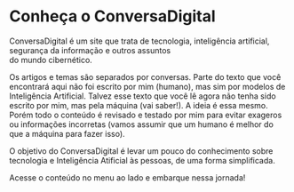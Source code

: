 # Conheça o ConversaDigital

ConversaDigital é um site que trata de tecnologia, inteligência artificial, segurança da informação e outros assuntos  
do mundo cibernético. 

Os artigos e temas são separados por conversas. Parte do texto que você encontrará aqui não foi escrito por mim (humano), mas sim por modelos de Inteligência Artificial. Talvez esse texto que você lê agora não tenha sido escrito por mim, mas pela máquina (vai saber!). A ideia é essa mesmo. Porém todo o conteúdo é revisado e testado por mim para evitar exageros ou informações incorretas (vamos assumir que um humano é melhor do que a máquina para fazer isso).

O objetivo do ConversaDigital é levar um pouco do conhecimento sobre tecnologia e Inteligência Atificial às pessoas, de uma forma  simplificada.

Acesse o conteúdo no menu ao lado e embarque nessa jornada!